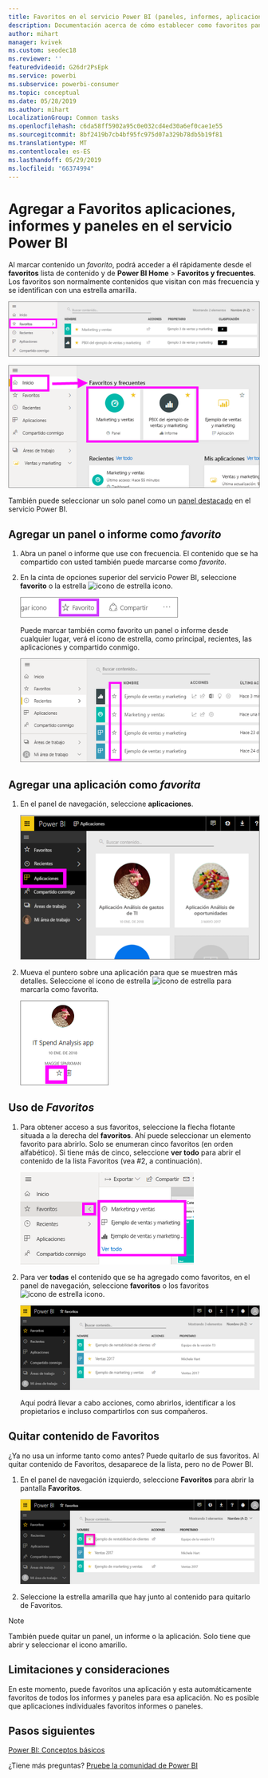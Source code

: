 ```yaml
---
title: Favoritos en el servicio Power BI (paneles, informes, aplicaciones)
description: Documentación acerca de cómo establecer como favoritos paneles, informes y aplicaciones en el servicio Power BI
author: mihart
manager: kvivek
ms.custom: seodec18
ms.reviewer: ''
featuredvideoid: G26dr2PsEpk
ms.service: powerbi
ms.subservice: powerbi-consumer
ms.topic: conceptual
ms.date: 05/28/2019
ms.author: mihart
LocalizationGroup: Common tasks
ms.openlocfilehash: c6da58ff5902a95c0e032cd4ed30a6ef0cae1e55
ms.sourcegitcommit: 8bf2419b7cb4bf95fc975d07a329b78db5b19f81
ms.translationtype: MT
ms.contentlocale: es-ES
ms.lasthandoff: 05/29/2019
ms.locfileid: "66374994"
---
```

# <a name="favorite-dashboards-reports-and-apps-in-power-bi-service"></a>Agregar a Favoritos aplicaciones, informes y paneles en el servicio Power BI
Al marcar contenido un *favorito*, podrá acceder a él rápidamente desde el **favoritos** lista de contenido y de **Power BI Home**  >   **Favoritos y frecuentes**.  Los favoritos son normalmente contenidos que visitan con más frecuencia y se identifican con una estrella amarilla.

   ![Icono de favorito](./media/end-user-favorite/power-bi-favorite-nav.png)

   ![Icono de favorito](./media/end-user-favorite/power-bi-home.png)

También puede seleccionar un solo panel como un [panel destacado](end-user-featured.md) en el servicio Power BI.

## <a name="add-a-dashboard-or-report-as-a-favorite"></a>Agregar un panel o informe como *favorito*

1. Abra un panel o informe que use con frecuencia. El contenido que se ha compartido con usted también puede marcarse como *favorito*.

2. En la cinta de opciones superior del servicio Power BI, seleccione **favorito** o la estrella ![icono de estrella](./media/end-user-favorite/power-bi-favorite-icon.png) icono.
   
   ![Icono de favorito](./media/end-user-favorite/powerbi-dashboard-favorite.png)
   
   Puede marcar también como favorito un panel o informe desde cualquier lugar, verá el icono de estrella, como principal, recientes, las aplicaciones y compartido conmigo. 
   
   ![Pestaña Paneles con estrella amarilla](./media/end-user-favorite/power-bi-recent.png)

## <a name="add-an-app-as-a-favorite"></a>Agregar una aplicación como *favorita*

1. En el panel de navegación, seleccione **aplicaciones**.

   ![panel](./media/end-user-favorite/power-bi-favorite-apps.png)

2. Mueva el puntero sobre una aplicación para que se muestren más detalles.  Seleccione el icono de estrella ![icono de estrella](./media/end-user-favorite/power-bi-favorite-icon.png)  para marcarla como favorita.
   
   ![Puntero sobre una aplicación](./media/end-user-favorite/power-bi-favorite-app.png)

## <a name="working-with-favorites"></a>Uso de *Favoritos*
1. Para obtener acceso a sus favoritos, seleccione la flecha flotante situada a la derecha del **favoritos**.  Ahí puede seleccionar un elemento favorito para abrirlo. Solo se enumeran cinco favoritos (en orden alfabético). Si tiene más de cinco, seleccione **ver todo** para abrir el contenido de la lista Favoritos (vea #2, a continuación). 
   
   ![Ventana flotante de favoritos](./media/end-user-favorite/power-bi-favorite-flyout.png)
2. Para ver **todas** el contenido que se ha agregado como favoritos, en el panel de navegación, seleccione **favoritos** o los favoritos ![icono de estrella](./media/end-user-favorite/power-bi-favorites-icon.png) icono.  
   
    ![Ventana Agregar a Favoritos](./media/end-user-favorite/power-bi-favorites-screen.png)
   
   Aquí podrá llevar a cabo acciones, como abrirlos, identificar a los propietarios e incluso compartirlos con sus compañeros.

## <a name="unfavorite-content"></a>Quitar contenido de Favoritos
¿Ya no usa un informe tanto como antes?  Puede quitarlo de sus favoritos. Al quitar contenido de Favoritos, desaparece de la lista, pero no de Power BI.

1. En el panel de navegación izquierdo, seleccione **Favoritos** para abrir la pantalla **Favoritos**.
   
   ![Pantalla Favoritos](./media/end-user-favorite/power-bi-unfavorites-screen.png)
2. Seleccione la estrella amarilla que hay junto al contenido para quitarlo de Favoritos.

> [!NOTE]
> También puede quitar un panel, un informe o la aplicación. Solo tiene que abrir y seleccionar el icono amarillo.   
> 
> 
## <a name="limitations-and-considerations"></a>Limitaciones y consideraciones
En este momento, puede favoritos una aplicación y esta automáticamente favoritos de todos los informes y paneles para esa aplicación. No es posible que aplicaciones individuales favoritos informes o paneles. 

## <a name="next-steps"></a>Pasos siguientes
[Power BI: Conceptos básicos](end-user-basic-concepts.md)

¿Tiene más preguntas? [Pruebe la comunidad de Power BI](http://community.powerbi.com/)

